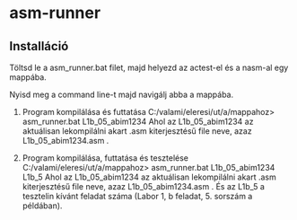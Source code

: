 # asm-runner

## Installáció

Töltsd le a asm_runner.bat filet, majd helyezd az actest-el és a nasm-al egy mappába.

Nyisd meg a command line-t majd navigálj abba a mappába.


1. Program kompilálása és futtatása
  C:/valami/eleresi/ut/a/mappahoz> asm_runner.bat L1b_05_abim1234
  Ahol az L1b_05_abim1234 az aktuálisan lekompilálni akart .asm kiterjesztésű file neve, azaz L1b_05_abim1234.asm .
  
2. Program kompilálása, futtatása és tesztelése
  C:/valami/eleresi/ut/a/mappahoz> asm_runner.bat L1b_05_abim1234 L1b_5
  Ahol az L1b_05_abim1234 az aktuálisan lekompilálni akart .asm kiterjesztésű file neve, azaz L1b_05_abim1234.asm .
  És az L1b_5 a tesztelin kívánt feladat száma (Labor 1, b feladat, 5. sorszám a példában).
